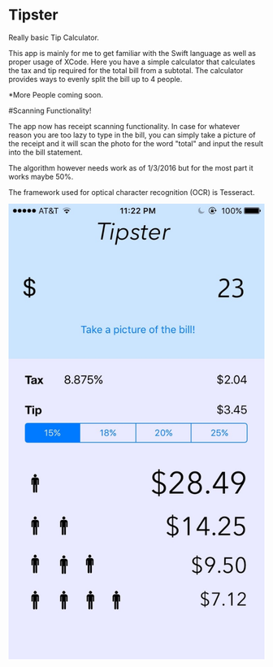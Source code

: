 # Tipster
Really basic Tip Calculator. 

This app is mainly for me to get familiar with the Swift language as well as proper usage of XCode. Here you have 
a simple calculator that calculates the tax and tip required for the total bill from a subtotal. The calculator provides
ways to evenly split the bill up to 4 people. 

*More People coming soon.

#Scanning Functionality!

The app now has receipt scanning functionality. In case for whatever reason you are too lazy to type in the bill, you can simply
take a picture of the receipt and it will scan the photo for the word "total" and input the result into the bill statement. 

The algorithm however needs work as of 1/3/2016 but for the most part it works maybe 50%. 

The framework used for optical character recognition (OCR) is Tesseract. 

![Sample Image](https://github.com/jimmyjiji/Tipster/blob/master/Sample%20Tipster.jpg)
